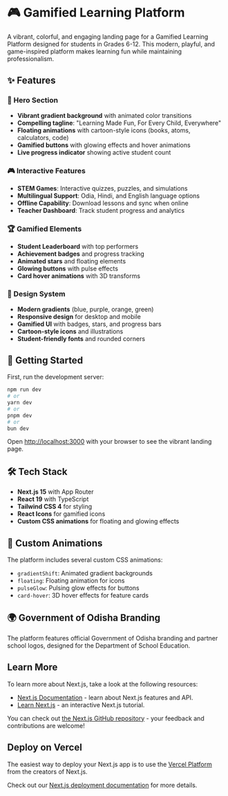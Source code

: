 # 🎮 Gamified Learning Platform

A vibrant, colorful, and engaging landing page for a Gamified Learning Platform designed for students in Grades 6-12. This modern, playful, and game-inspired platform makes learning fun while maintaining professionalism.

## ✨ Features

### 🎯 Hero Section
- **Vibrant gradient background** with animated color transitions
- **Compelling tagline**: "Learning Made Fun, For Every Child, Everywhere"
- **Floating animations** with cartoon-style icons (books, atoms, calculators, code)
- **Gamified buttons** with glowing effects and hover animations
- **Live progress indicator** showing active student count

### 🎮 Interactive Features
- **STEM Games**: Interactive quizzes, puzzles, and simulations
- **Multilingual Support**: Odia, Hindi, and English language options
- **Offline Capability**: Download lessons and sync when online
- **Teacher Dashboard**: Track student progress and analytics

### 🏆 Gamified Elements
- **Student Leaderboard** with top performers
- **Achievement badges** and progress tracking
- **Animated stars** and floating elements
- **Glowing buttons** with pulse effects
- **Card hover animations** with 3D transforms

### 🎨 Design System
- **Modern gradients** (blue, purple, orange, green)
- **Responsive design** for desktop and mobile
- **Gamified UI** with badges, stars, and progress bars
- **Cartoon-style icons** and illustrations
- **Student-friendly fonts** and rounded corners

## 🚀 Getting Started

First, run the development server:

```bash
npm run dev
# or
yarn dev
# or
pnpm dev
# or
bun dev
```

Open [http://localhost:3000](http://localhost:3000) with your browser to see the vibrant landing page.

## 🛠️ Tech Stack

- **Next.js 15** with App Router
- **React 19** with TypeScript
- **Tailwind CSS 4** for styling
- **React Icons** for gamified icons
- **Custom CSS animations** for floating and glowing effects

## 🎨 Custom Animations

The platform includes several custom CSS animations:
- `gradientShift`: Animated gradient backgrounds
- `floating`: Floating animation for icons
- `pulseGlow`: Pulsing glow effects for buttons
- `card-hover`: 3D hover effects for feature cards

## 🌍 Government of Odisha Branding

The platform features official Government of Odisha branding and partner school logos, designed for the Department of School Education.

## Learn More

To learn more about Next.js, take a look at the following resources:

- [Next.js Documentation](https://nextjs.org/docs) - learn about Next.js features and API.
- [Learn Next.js](https://nextjs.org/learn) - an interactive Next.js tutorial.

You can check out [the Next.js GitHub repository](https://github.com/vercel/next.js) - your feedback and contributions are welcome!

## Deploy on Vercel

The easiest way to deploy your Next.js app is to use the [Vercel Platform](https://vercel.com/new?utm_medium=default-template&filter=next.js&utm_source=create-next-app&utm_campaign=create-next-app-readme) from the creators of Next.js.

Check out our [Next.js deployment documentation](https://nextjs.org/docs/app/building-your-application/deploying) for more details.
